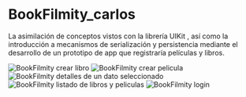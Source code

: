 # BookFilmity_carlos
La asimilación de conceptos vistos con la librería UIKit , así como la introducción a mecanismos de serialización y persistencia mediante el desarrollo de un 
prototipo de app que registraría películas y libros.

![BookFilmity crear libro](https://user-images.githubusercontent.com/71530089/105108525-729ee480-5a88-11eb-9ff2-0915027dedf1.png)
![BookFilmity crear pelicula](https://user-images.githubusercontent.com/71530089/105108543-7c284c80-5a88-11eb-902d-05ce5ebae859.png)
![BookFilmity detalles de un dato seleccionado](https://user-images.githubusercontent.com/71530089/105108560-834f5a80-5a88-11eb-9106-07b047f97d69.png)
![BookFilmity listado de libros y peliculas](https://user-images.githubusercontent.com/71530089/105108584-8fd3b300-5a88-11eb-9fb4-05f6e0b82bc6.png)
![BookFilmity login](https://user-images.githubusercontent.com/71530089/105108603-982bee00-5a88-11eb-8123-cc7e973e50fe.png)
